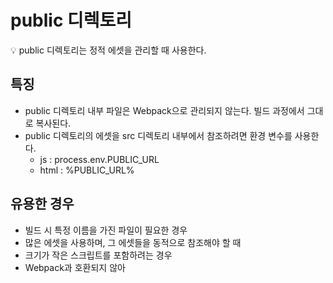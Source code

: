 # public 디렉토리

<aside>
💡 public 디렉토리는 정적 에셋을 관리할 때 사용한다.

</aside>

## 특징

- public 디렉토리 내부 파일은 Webpack으로 관리되지 않는다. 빌드 과정에서 그대로 복사된다.
- public 디렉토리의 에셋을 src 디렉토리 내부에서 참조하려면 환경 변수를 사용한다.
  - js : process.env.PUBLIC_URL
  - html : %PUBLIC_URL%

## 유용한 경우

- 빌드 시 특정 이름을 가진 파일이 필요한 경우
- 많은 에셋을 사용하며, 그 에셋들을 동적으로 참조해야 할 때
- 크기가 작은 스크립트를 포함하려는 경우
- Webpack과 호환되지 않아 <script>로 포함해야 하는 경우

## 유용하지 않은 경우

- public 디렉토리 내 파일은 압축, 번들링되지 않는다.
- 누락된 파일은 컴파일 과정에서 호출되지 않아 404 오류를 발생시킨다.
- 출력 파일에 콘텐츠 해시가 포함되지 않아 브라우저가 이전 버전을 캐싱하므로 파일이 변경되면 파일 이름을 변경해야 한다.

# src 디렉토리

## 특징

- 스타일, 스크립트가 축소 및 번들되어 네트워크 요청 횟수를 줄일 수 있다.
- 누락된 스타일, 스크립트 파일이 있을 경우 404 오류/컴파일 오류를 발생
- 출력 파일 이름에 콘텐츠 해시가 포함되어 이전 버전 캐싱 방지
